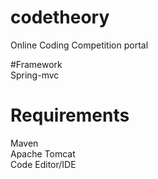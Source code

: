 # codetheory  
Online Coding Competition portal  

#Framework  
Spring-mvc  

# Requirements  
Maven  
Apache Tomcat  
Code Editor/IDE  
